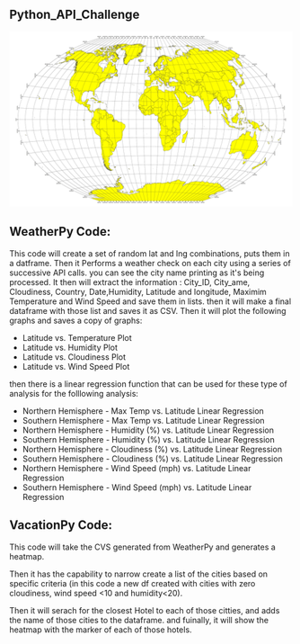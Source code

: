 ## Python_API_Challenge
![Equator](Images/equatorsign.png)

## WeatherPy Code:

This code will create a set of random lat and lng combinations, puts them in a datframe. Then it Performs a weather check on each city using a series of successive API calls. you can see the city name printing as it's being processed.
It then will extract the information : City_ID, City_ame, Cloudiness, Country, Date,Humidity, Latitude and longitude, Maximim Temperature and Wind Speed and save them in lists. then it will make a final dataframe with those list and saves it as CSV.
Then it will plot the following graphs and saves a copy of graphs:

* Latitude vs. Temperature Plot
* Latitude vs. Humidity Plot
* Latitude vs. Cloudiness Plot
* Latitude vs. Wind Speed Plot

then there is a linear regression function that can be used for these type of analysis for the folllowing analysis: 

* Northern Hemisphere - Max Temp vs. Latitude Linear Regression
* Southern Hemisphere - Max Temp vs. Latitude Linear Regression
* Northern Hemisphere - Humidity (%) vs. Latitude Linear Regression
* Southern Hemisphere - Humidity (%) vs. Latitude Linear Regression
* Northern Hemisphere - Cloudiness (%) vs. Latitude Linear Regression
* Southern Hemisphere - Cloudiness (%) vs. Latitude Linear Regression
* Northern Hemisphere - Wind Speed (mph) vs. Latitude Linear Regression
* Southern Hemisphere - Wind Speed (mph) vs. Latitude Linear Regression


## VacationPy Code:

This code will take the CVS generated from WeatherPy and generates a heatmap.

Then it has the capability to narrow create a list of the cities based on specific criteria (in this code a new df created with cities with zero cloudiness, wind speed <10 and humidity<20).

Then it will serach for the closest Hotel to each of those citties, and adds the name of those cities to the dataframe. and fuinally, it will show the heatmap with the marker of each of those hotels. 
